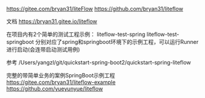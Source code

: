 https://gitee.com/bryan31/liteFlow
https://github.com/bryan31/liteflow


文档
https://bryan31.gitee.io/liteflow



在项目内有2个简单的测试工程示例：
liteflow-test-spring
liteflow-test-springboot
分别对应了spring和springboot环境下的示例工程，可以运行Runner进行启动(会连带启动测试用例)



参考
/Users/yangzl/git/quickstart-spring-boot2/quickstart-spring-liteflow




完整的带简单业务的案例SpringBoot示例工程
https://gitee.com/bryan31/liteflow-example
https://github.com/yueyunyue/liteflow



